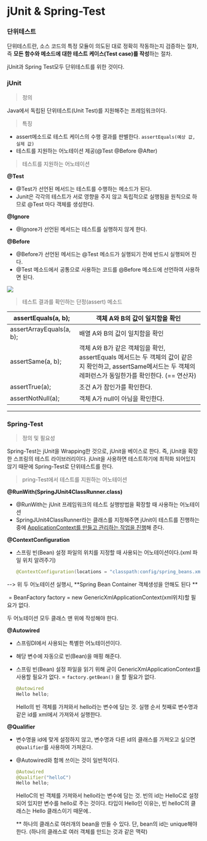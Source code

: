 # jUnit & Spring-Test

### 단위테스트

단위테스트란, 소스 코드의 특정 모듈이 의도된 대로 정확히 작동하는지 검증하는 절차, 즉 **모든 함수와 메소드에 대한 테스트 케이스(Test case)를 작성**하는 절차. 

jUnit과 Spring Test모두 단위테스트를 위한 것이다.

### jUnit

> 정의

Java에서 독립된 단위테스트(Unit Test)를 지원해주는 프레임워크이다.

> 특징

- assert메소드로 테스트 케이스의 수행 결과를 판별한다. 
  `assertEquals(예상 값, 실제 값)`
- 테스트를 지원하는 어노테이션 제공(@Test @Before @After)

> 테스트를 지원하는 어노테이션

**@Test**

- @Test가 선언된 메서드는 테스트를 수행하는 메소드가 된다.
-  Junit은 각각의 테스트가 서로 영향을 주지 않고 독립적으로 실행됨을 원칙으로 하므로 @Test 마다 객체를 생성한다.

**@Ignore**

- @Ignore가 선언된 메서드는 테스트를 실행하지 않게 한다. 

**@Before**

- @Before가 선언된 메서드는 @Test 메소드가 실행되기 전에 반드시 실행되어 진다.
- @Test 메소드에서 공통으로 사용하는 코드를 @Before 메소드에 선언하여 사용하면 된다.

![](C:\TIL\Spring\spring_assets\jUnit.PNG)



> 테스트 결과를 확인하는 단정(assert) 메소드

| assertEquals(a, b);      | 객체 A와 B의 값이 일치함을 확인                              |
| ------------------------ | ------------------------------------------------------------ |
| assertArrayEquals(a, b); | 배열 A와 B의 값이 일치함을 확인                              |
| assertSame(a, b);        | 객체 A와 B가 같은 객체임을 확인,<br />assertEquals 메서드는 두 객체의 값이 같은지 확인하고, assertSame메서드는 두 객체의 레퍼런스가 동일한가를 확인한다. (== 연산자) |
| assertTrue(a);           | 조건 A가 참인가를 확인한다.                                  |
| assertNotNull(a);        | 객체 A가 null이 아님을 확인한다.                             |



------

### Spring-Test

> 정의 및 필요성

Spring-Test는 jUnit을 Wrapping한 것으로, jUnit을 베이스로 한다. 즉, jUnit을 확장한 스프링의 테스트 라이브러리이다. jUnit을 사용하면 테스트하기에 최적화 되어있지 않기 때문에 Spring-Test로 단위테스트를 한다.

> pring-Test에서 테스트를 지원하는 어노테이션

**@RunWith(SpringJUnit4ClassRunner.class)**

- @RunWith는 jUnit 프레임워크의 테스트 실행방법을 확장할 때 사용하는 어노테이션
- SpringJUnit4ClassRunner라는 클래스를 지정해주면 jUnit이 테스트를 진행하는 중에 <u>ApplicationContext를 만들고 관리하는 작업을 진행</u>해 준다.



**@ContextConfiguration**

- 스프링 빈(Bean) 설정 파일의 위치를 지정할 때 사용되는 어노테이션이다.(xml 파일 위치 알려주기)

  ```java
  @ContextConfiguration(locations = "classpath:config/spring_beans.xml")
  ```

--> 위 두 어노테이션 실행시, **Spring Bean Container 객체생성을 안해도 된다 **

​	= BeanFactory factory = new GenericXmlApplicationContext(xml위치)할 필요가 없다.

두 어노테이션 모두 클래스 맨 위에 작성해야 한다.



**@Autowired**

- 스프링DI에서 사용되는 특별한 어노테이션이다.

- 해당 변수에 자동으로 빈(Bean)을 매핑 해준다. 

- 스프링 빈(Bean) 설정 파일을 읽기 위해 굳이 GenericXmlApplicationContext를 사용할 필요가 없다. = `factory.getBean()` 을 할 필요가 없다.

  ```java
  @Autowired
  Hello hello;
  ```

  Hello의 빈 객체를 가져와서 hello라는 변수에 담는 것. 실행 순서 첫째로 변수명과 같은 id를 xml에서 가져와서 실행한다.

**@Qualifier**

- 변수명을 id에 맞게 설정하지 않고, 변수명과 다른 id의 클래스를 가져오고 싶으면 `@Qualifier`를 사용하여 가져온다.

- @Autowired와 함께 쓰이는 것이 일반적이다.

  ```java
  @Autowired
  @Qualifier("helloC")
  Hello hello;
  ```

  HelloC의 빈 객체를 가져와서 hello라는 변수에 담는 것. 빈의 id는 HelloC로 설정되어 있지만 변수를 hello로 주는 것이다. 타입이 Hello인 이유는, 빈 helloC의 클래스는 Hello 클래스이기 때문에..

  ** 하나의 클래스로 여러개의 bean을 만들 수 있다. 단, bean의 id는 unique해야한다. (하나의 클래스로 여러 객체를 만드는 것과 같은 맥락)